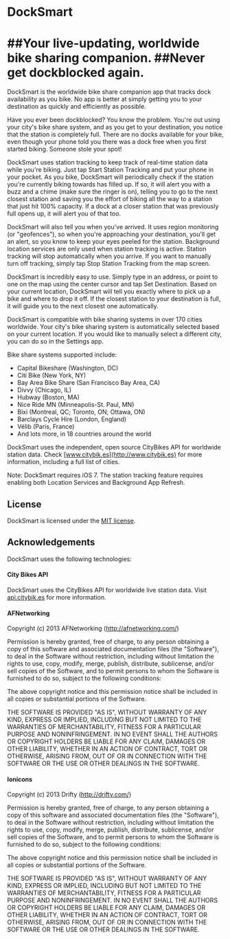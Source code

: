 # DockSmart
##Your live-updating, worldwide bike sharing companion.
##Never get dockblocked again.
====

DockSmart is the worldwide bike share companion app that tracks dock availability as you bike. No app is better at simply getting you to your destination as quickly and efficiently as possible.

Have you ever been dockblocked? You know the problem. You're out using your city's bike share system, and as you get to your destination, you notice that the station is completely full. There are no docks available for your bike, even though your phone told you there was a dock free when you first started biking. Someone stole your spot!

DockSmart uses station tracking to keep track of real-time station data while you're biking. Just tap Start Station Tracking and put your phone in your pocket. As you bike, DockSmart will periodically check if the station you're currently biking towards has filled up. If so, it will alert you with a buzz and a chime (make sure the ringer is on), telling you to go to the next closest station and saving you the effort of biking all the way to a station that just hit 100% capacity. If a dock at a closer station that was previously full opens up, it will alert you of that too.

DockSmart will also tell you when you've arrived. It uses region monitoring (or "geofences"), so when you're approaching your destination, you'll get an alert, so you know to keep your eyes peeled for the station. Background location services are only used when station tracking is active. Station tracking will stop automatically when you arrive. If you want to manually turn off tracking, simply tap Stop Station Tracking from the map screen.

DockSmart is incredibly easy to use. Simply type in an address, or point to one on the map using the center cursor and tap Set Destination. Based on your current location, DockSmart will tell you exactly where to pick up a bike and where to drop it off. If the closest station to your destination is full, it will guide you to the next closest one automatically.

DockSmart is compatible with bike sharing systems in over 170 cities worldwide. Your city's bike sharing system is automatically selected based on your current location. If you would like to manually select a different city, you can do so in the Settings app.

Bike share systems supported include:

- Capital Bikeshare (Washington, DC)
- Citi Bike (New York, NY)
- Bay Area Bike Share (San Francisco Bay Area, CA)
- Divvy (Chicago, IL)
- Hubway (Boston, MA)
- Nice Ride MN (Minneapolis-St. Paul, MN)
- Bixi (Montreal, QC; Toronto, ON; Ottawa, ON)
- Barclays Cycle Hire (London, England)
- Vélib (Paris, France)
- And lots more, in 18 countries around the world

DockSmart uses the independent, open source CityBikes API for worldwide station data. Check [www.citybik.es](http://www.citybik.es) for more information, including a full list of cities.

Note: DockSmart requires iOS 7. The station tracking feature requires enabling both Location Services and Background App Refresh.

## License

DockSmart is licensed under the [MIT license](http://opensource.org/licenses/MIT).

## Acknowledgements
DockSmart uses the following technologies:

#### City Bikes API
DockSmart uses the CityBikes API for worldwide live station data. Visit [api.citybik.es](http://api.citybik.es) for more information.

#### AFNetworking

Copyright (c) 2013 AFNetworking (http://afnetworking.com/)

Permission is hereby granted, free of charge, to any person obtaining a copy
of this software and associated documentation files (the "Software"), to deal
in the Software without restriction, including without limitation the rights
to use, copy, modify, merge, publish, distribute, sublicense, and/or sell
copies of the Software, and to permit persons to whom the Software is
furnished to do so, subject to the following conditions:

The above copyright notice and this permission notice shall be included in
all copies or substantial portions of the Software.

THE SOFTWARE IS PROVIDED "AS IS", WITHOUT WARRANTY OF ANY KIND, EXPRESS OR
IMPLIED, INCLUDING BUT NOT LIMITED TO THE WARRANTIES OF MERCHANTABILITY,
FITNESS FOR A PARTICULAR PURPOSE AND NONINFRINGEMENT. IN NO EVENT SHALL THE
AUTHORS OR COPYRIGHT HOLDERS BE LIABLE FOR ANY CLAIM, DAMAGES OR OTHER
LIABILITY, WHETHER IN AN ACTION OF CONTRACT, TORT OR OTHERWISE, ARISING FROM,
OUT OF OR IN CONNECTION WITH THE SOFTWARE OR THE USE OR OTHER DEALINGS IN
THE SOFTWARE.

#### Ionicons

Copyright (c) 2013 Drifty (http://drifty.com/)

Permission is hereby granted, free of charge, to any person obtaining a copy
of this software and associated documentation files (the "Software"), to deal
in the Software without restriction, including without limitation the rights
to use, copy, modify, merge, publish, distribute, sublicense, and/or sell
copies of the Software, and to permit persons to whom the Software is
furnished to do so, subject to the following conditions:

The above copyright notice and this permission notice shall be included in
all copies or substantial portions of the Software.

THE SOFTWARE IS PROVIDED "AS IS", WITHOUT WARRANTY OF ANY KIND, EXPRESS OR
IMPLIED, INCLUDING BUT NOT LIMITED TO THE WARRANTIES OF MERCHANTABILITY,
FITNESS FOR A PARTICULAR PURPOSE AND NONINFRINGEMENT. IN NO EVENT SHALL THE
AUTHORS OR COPYRIGHT HOLDERS BE LIABLE FOR ANY CLAIM, DAMAGES OR OTHER
LIABILITY, WHETHER IN AN ACTION OF CONTRACT, TORT OR OTHERWISE, ARISING FROM,
OUT OF OR IN CONNECTION WITH THE SOFTWARE OR THE USE OR OTHER DEALINGS IN
THE SOFTWARE.

